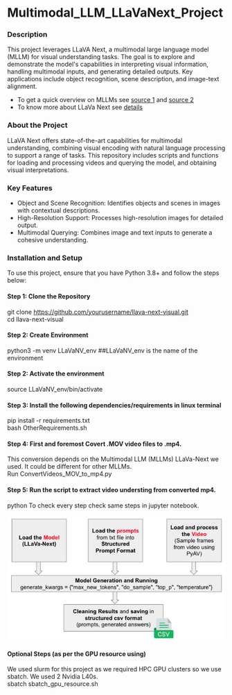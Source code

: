 # Multimodal_LLM_LLaVaNext_Project

### Description
This project leverages LLaVA Next, a multimodal large language model (MLLM) for visual understanding tasks. The goal is to explore and demonstrate the model's capabilities in interpreting visual information, handling multimodal inputs, and generating detailed outputs. Key applications include object recognition, scene description, and image-text alignment.
* To get a quick overview on MLLMs see [source 1](https://github.com/pallavig702/MultiModal-Knowledge-Base/blob/main/README.md) and [source 2](https://medium.com/@tenyks_blogger/multimodal-large-language-models-mllms-transforming-computer-vision-76d3c5dd267f)
* To know more about LLaVa Next see [details](https://github.com/pallavig702/Multimodal_LLM_LLaVaNext_Project/edit/main/Images/DetailsAboutLLaVaNext.md)

### About the Project
LLaVA Next offers state-of-the-art capabilities for multimodal understanding, combining visual encoding with natural language processing to support a range of tasks. This repository includes scripts and functions for loading and processing videos and querying the model, and obtaining visual interpretations.

### Key Features
- Object and Scene Recognition: Identifies objects and scenes in images with contextual descriptions.  <br />
- High-Resolution Support: Processes high-resolution images for detailed output.  <br />
- Multimodal Querying: Combines image and text inputs to generate a cohesive understanding.  <br />

### Installation and Setup
To use this project, ensure that you have Python 3.8+ and follow the steps below:
#### Step 1: Clone the Repository
git clone https://github.com/yourusername/llava-next-visual.git <br />
cd llava-next-visual

#### Step 2: Create Environment <br />
python3 -m venv LLaVaNV_env      ##LLaVaNV_env is the name of the environment

#### Step 2: Activate the environment
source LLaVaNV_env/bin/activate 

#### Step 3: Install the following dependencies/requirements in linux terminal <br />
pip install -r requirements.txt <br />
bash OtherRequirements.sh <br />

#### Step 4: First and foremost Covert .MOV video files to .mp4. 
This conversion depends on the Multimodal LLM (MLLMs) LLaVa-Next we used. It could be different for other MLLMs.<br />
Run ConvertVideos_MOV_to_mp4.py

#### Step 5: Run the script to extract video understing from converted mp4.
python <ADD name of the script>
To check every step check same steps in jupyter notebook.

![test](https://github.com/pallavig702/Multimodal_LLM_LLaVaNext_Project/blob/main/Images/Flow_of_script.png)
#### Optional Steps (as per the GPU resource using)
We used slurm for this project as we required HPC GPU clusters so we use sbatch. We used 2 Nvidia L40s. <br />
sbatch sbatch_gpu_resource.sh


